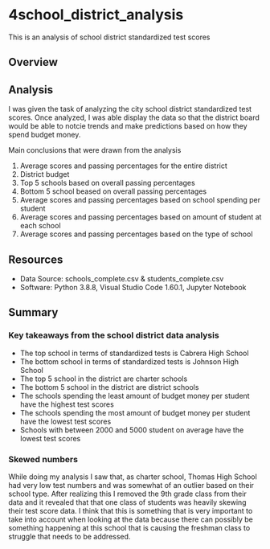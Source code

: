 # 4school_district_analysis
This is an analysis of school district standardized test scores

## Overview

## Analysis

I was given the task of analyzing the city school district standardized test scores. Once analyzed, I was able display the data so that the district board would be able to notcie trends and make predictions based on how they spend budget money.

Main conclusions that were drawn from the analysis
1. Average scores and passing percentages for the entire district
2. District budget
3. Top 5 schools based on overall passing percentages
4. Bottom 5 school beased on overall passing percentages
5. Average scores and passing percentages based on school spending per student
6. Average scores and passing percentages based on amount of student at each school
7. Average scores and passing percentages based on the type of school

## Resources

- Data Source: schools_complete.csv & students_complete.csv
- Software: Python 3.8.8, Visual Studio Code 1.60.1, Jupyter Notebook


## Summary

### Key takeaways from the school district data analysis

- The top school in terms of standardized tests is Cabrera High School
- The bottom school in terms of standardized tests is Johnson High School
- The top 5 school in the district are charter schools
- The bottom 5 school in the district are district schools
- The schools spending the least amount of budget money per student have the highest test scores
- The schools spending the most amount of budget money per student have the lowest test scores
- Schools with between 2000 and 5000 student on average have the lowest test scores

### Skewed numbers

While doing my analysis I saw that, as charter school, Thomas High School had very low test numbers and was somewhat of an outlier based on their school type. After realizing this I removed the 9th grade class from their data and it revealed that that one class of students was heavily skewing their test score data. I think that this is something that is very important to take into account when looking at the data because there can possibly be something happening at this school that is causing the freshman class to struggle that needs to be addressed.
